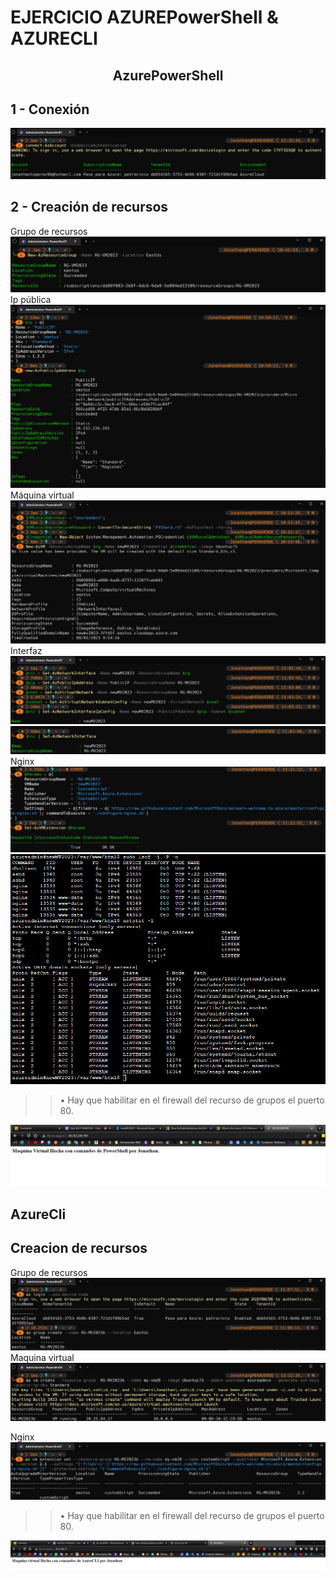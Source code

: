 # EJERCICIO AZUREPowerShell & AZURECLI

<span align="center">

## AzurePowerShell

</span>

## 1 - Conexión

![a](./img/87.png)

## 2 - Creación de recursos

Grupo de recursos
![a](./img/99.png)
Ip pública
![a](./img/98.png)
Máquina virtual
![a](./img/97.png)
Interfaz
![a](./img/96.png)
![a](./img/95.png)
Nginx
![a](./img/91.png)
![a](./img/90.png)

>> • Hay que habilitar en el firewall del recurso de grupos el puerto 80.

![a](./img/89.png)

## AzureCli

## Creacion de recursos

Grupo de recursos
![a](./img/94.png)
Maquina virtual
![a](./img/93.png)

Nginx
![a](./img/92.png)

>> • Hay que habilitar en el firewall del recurso de grupos el puerto 80.

![a](./img/88.png)
